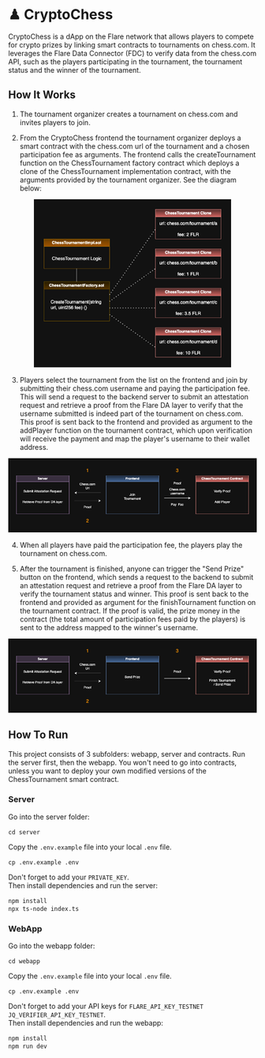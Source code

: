 # ♟ CryptoChess
CryptoChess is a dApp on the Flare network that allows players to compete for crypto prizes by linking smart contracts to tournaments on chess.com. It leverages the Flare Data Connector (FDC) to verify data from the chess.com API, such as the players participating in the tournament, the tournament status and the winner of the tournament.

## How It Works
1. The tournament organizer creates a tournament on chess.com and invites players to join.

2. From the CryptoChess frontend the tournament organizer deploys a smart contract with the chess.com url of the tournament and a chosen participation fee as arguments. The frontend calls the createTournament function on the ChessTournament factory contract which deploys a clone of the ChessTournament implementation contract, with the arguments provided by the tournament organizer. See the diagram below:


<div align="center">
<img src="images/contract-diagram.png" alt="Contract Diagram" width="400"/>
</div>


3. Players select the tournament from the list on the frontend and join by submitting their chess.com username and paying the participation fee. This will send a request to the backend server to submit an attestation request and retrieve a proof from the Flare DA layer to verify that the username submitted is indeed part of the tournament on chess.com. This proof is sent back to the frontend and provided as argument to the addPlayer function on the tournament contract, which upon verification will receive the payment and map the player's username to their wallet address.

<div align="center">
<img src="images/add-player-flow.png" alt="Add player Flow" width="700"/>
</div>

4. When all players have paid the participation fee, the players play the tournament on chess.com.

5. After the tournament is finished, anyone can trigger the "Send Prize" button on the frontend, which sends a request to the backend to submit an attestation request and retrieve a proof from the Flare DA layer to verify the tournament status and winner. This proof is sent back to the frontend and provided as argument for the finishTournament function on the tournament contract. If the proof is valid, the prize money in the contract (the total amount of participation fees paid by the players) is sent to the address mapped to the winner's username.

<div align="center">
<img src="images/send-prize-flow.png" alt="Add player Flow" width="700"/>
</div>

## How To Run
This project consists of 3 subfolders: webapp, server and contracts. Run the server first, then the webapp. You won't need to go into contracts, unless you want to deploy your own modified versions of the ChessTournament smart contract.
### Server
Go into the server folder:
```
cd server
```
Copy the `.env.example` file into your local `.env` file. 
```
cp .env.example .env
```
Don't forget to add your `PRIVATE_KEY`.<br>
Then install dependencies and run the server:
```
npm install
npx ts-node index.ts
```
### WebApp
Go into the webapp folder:
```
cd webapp
```
Copy the `.env.example` file into your local `.env` file.
```
cp .env.example .env
```
Don't forget to add your API keys for `FLARE_API_KEY_TESTNET` `JQ_VERIFIER_API_KEY_TESTNET`.<br> 
Then install dependencies and run the webapp:
```
npm install
npm run dev
```

